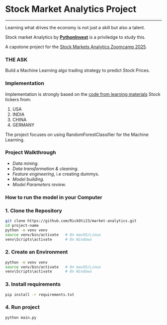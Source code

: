 # Stock Market Analytics Project
---
Learning what drives the economy is not just a skill but also a talent.

Stock market Analytics by [**PythonInvest**](https://pythoninvest.com/) is a priviledge to study this.

A capstone project for the [Stock Markets Analytics Zoomcamp 2025](https://courses.datatalks.club/sma-zoomcamp-2025/).

### **THE ASK**
Build a Machine Learning algo trading strategy to predict Stock Prices.
### Implementation

Implementation is strongly based on the [code from learning materials](https://github.com/DataTalksClub/stock-markets-analytics-zoomcamp/tree/main) 
Stock tickers from:
  1. USA
  2. INDIA
  3. CHINA
  4. GERMANY

The project focuses on using RandomForestClassifier for the Machine Learning.

### Project Walkthrough
- *Data mining.*
- *Data transformation & cleaning.*
- *Feature engineering*, i.e creating dummys.
- *Model building.*
- *Model Parameters review.*

### How to run the model in your Computer
### 1. Clone the Repository
```bash
git clone https://github.com/RickOti23/market-analytics.git
cd project-name
python -m venv venv
source venv/bin/activate   # On macOS/Linux
venv\Scripts\activate      # On Windows
```
### 2. Create an Environment
```bash
python -m venv venv
source venv/bin/activate   # On macOS/Linux
venv\Scripts\activate      # On Windows
```

### 3. Install requirements
```bash
pip install -r requirements.txt
```
### 4. Run project
```bash
python main.py
```


